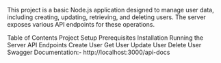 This project is a basic Node.js application designed to manage user data, including creating, updating, retrieving, and deleting users. The server exposes various API endpoints for these operations.

Table of Contents
Project Setup
Prerequisites
Installation
Running the Server
API Endpoints
Create User
Get User
Update User
Delete User
Swagger Documentation:- http://localhost:3000/api-docs
